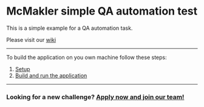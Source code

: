 # McMakler simple QA automation test

This is a simple example for a QA automation task.

Please visit our [wiki](https://github.com/mcmakler/simple-qa-automation-test/wiki#qa-tasks)

***

To build the application on you own machine follow these steps:

1. [Setup](https://github.com/mcmakler/simple-qa-automation-test/wiki/Setup)
1. [Build and run the application](https://github.com/mcmakler/simple-qa-automation-test/wiki/Build-&-Run)

***

### Looking for a new challenge? [Apply now and join our team!](https://www.mcmakler.de/karriere#jobs)
